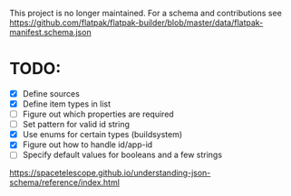 This project is no longer maintained. For a schema and contributions see https://github.com/flatpak/flatpak-builder/blob/master/data/flatpak-manifest.schema.json

# TODO:

- [x] Define sources
- [x] Define item types in list
- [ ] Figure out which properties are required
- [ ] Set pattern for valid id string
- [x] Use enums for certain types (buildsystem)
- [x] Figure out how to handle id/app-id
- [ ] Specify default values for booleans and a few strings

https://spacetelescope.github.io/understanding-json-schema/reference/index.html
